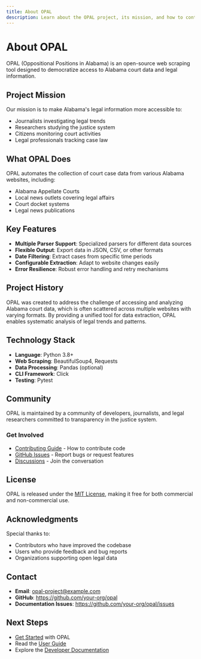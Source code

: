 ```yaml
---
title: About OPAL
description: Learn about the OPAL project, its mission, and how to contribute
---
```


# About OPAL

OPAL (Oppositional Positions in Alabama) is an open-source web scraping tool designed to democratize access to Alabama court data and legal information.

## Project Mission

Our mission is to make Alabama's legal information more accessible to:
- Journalists investigating legal trends
- Researchers studying the justice system
- Citizens monitoring court activities
- Legal professionals tracking case law

## What OPAL Does

OPAL automates the collection of court case data from various Alabama websites, including:
- Alabama Appellate Courts
- Local news outlets covering legal affairs
- Court docket systems
- Legal news publications

## Key Features

- **Multiple Parser Support**: Specialized parsers for different data sources
- **Flexible Output**: Export data in JSON, CSV, or other formats
- **Date Filtering**: Extract cases from specific time periods
- **Configurable Extraction**: Adapt to website changes easily
- **Error Resilience**: Robust error handling and retry mechanisms

## Project History

OPAL was created to address the challenge of accessing and analyzing Alabama court data, which is often scattered across multiple websites with varying formats. By providing a unified tool for data extraction, OPAL enables systematic analysis of legal trends and patterns.

## Technology Stack

- **Language**: Python 3.8+
- **Web Scraping**: BeautifulSoup4, Requests
- **Data Processing**: Pandas (optional)
- **CLI Framework**: Click
- **Testing**: Pytest

## Community

OPAL is maintained by a community of developers, journalists, and legal researchers committed to transparency in the justice system.

### Get Involved

- [Contributing Guide](./contributing.md) - How to contribute code
- [GitHub Issues](https://github.com/your-org/opal/issues) - Report bugs or request features
- [Discussions](https://github.com/your-org/opal/discussions) - Join the conversation

## License

OPAL is released under the [MIT License](./license.md), making it free for both commercial and non-commercial use.

## Acknowledgments

Special thanks to:
- Contributors who have improved the codebase
- Users who provide feedback and bug reports
- Organizations supporting open legal data

## Contact

- **Email**: opal-project@example.com
- **GitHub**: https://github.com/your-org/opal
- **Documentation Issues**: https://github.com/your-org/opal/issues

## Next Steps

- [Get Started](../getting-started/index.md) with OPAL
- Read the [User Guide](../user-guide/index.md)
- Explore the [Developer Documentation](../developer/index.md)